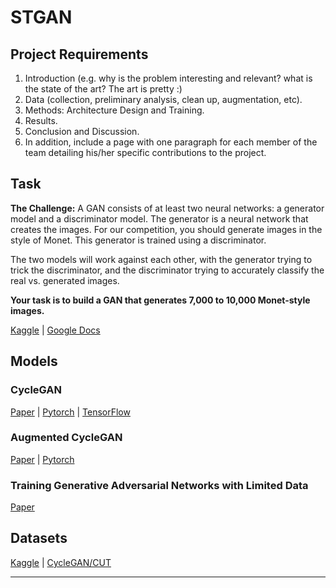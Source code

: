 # STGAN

## Project Requirements
1. Introduction (e.g. why is the problem interesting and relevant? what is the state of the art? The art is pretty :)
2. Data (collection, preliminary analysis, clean up, augmentation, etc).
3. Methods: Architecture Design and Training.
4. Results.
5. Conclusion and Discussion.
6. In addition, include a page with one paragraph for each member of the team detailing his/her specific contributions to the project. 


## Task

**The Challenge:**
A GAN consists of at least two neural networks: a generator model and a discriminator model. The generator is a neural network that creates the images. For our competition, you should generate images in the style of Monet. This generator is trained using a discriminator.

The two models will work against each other, with the generator trying to trick the discriminator, and the discriminator trying to accurately classify the real vs. generated images.

**Your task is to build a GAN that generates 7,000 to 10,000 Monet-style images.**

[Kaggle](https://www.kaggle.com/c/gan-getting-started/overview) | [Google Docs](https://docs.google.com/document/d/1vxsr0fbe0oJQJtxF3hFEBxWe01kpCKgxDJE3s5KazP0/)

## Models

### CycleGAN
[Paper](https://arxiv.org/pdf/1703.10593.pdf) | [Pytorch](https://github.com/junyanz/pytorch-CycleGAN-and-pix2pix) | [TensorFlow](https://www.tensorflow.org/tutorials/generative/cyclegan)

### Augmented CycleGAN
[Paper](https://arxiv.org/pdf/1802.10151.pdf) | [Pytorch](https://github.com/aalmah/augmented_cyclegan)

### Training Generative Adversarial Networks with Limited Data
[Paper](https://arxiv.org/pdf/2006.06676.pdf)

## Datasets

[Kaggle](https://www.kaggle.com/c/gan-getting-started/data) | [CycleGAN/CUT](https://people.eecs.berkeley.edu/~taesung_park/CycleGAN/datasets/)

---

